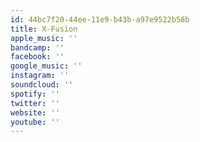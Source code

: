 ```yaml
---
id: 44bc7f20-44ee-11e9-b43b-a97e9522b58b
title: X-Fusion
apple_music: ''
bandcamp: ''
facebook: ''
google_music: ''
instagram: ''
soundcloud: ''
spotify: ''
twitter: ''
website: ''
youtube: ''
---
```

